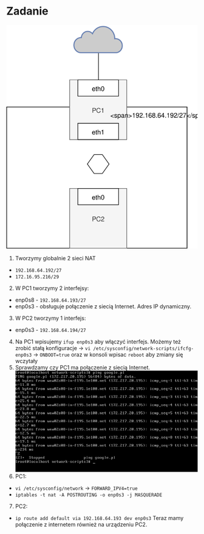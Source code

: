 # Zadanie
![model](nat-1.svg) 

1. Tworzymy globalnie 2 sieci NAT
  * ``192.168.64.192/27``
  * ``172.16.95.216/29``
2. W PC1 tworzymy 2 interfejsy:
  * enp0s8 - ``192.168.64.193/27``
  * enp0s3 - obsługuje połączenie z siecią Internet. Adres IP dynamiczny.
3. W PC2 tworzymy 1 interfejs:
  * enp0s3 - ``192.168.64.194/27``
4. Na PC1 wpisujemy ``ifup enp0s3`` aby włączyć interfejs. Możemy też zrobić stałą konfiguracje -> ``vi /etc/sysconfig/network-scripts/ifcfg-enp0s3`` -> ``ONBOOT=true``
oraz w konsoli wpisac ``reboot`` aby zmiany się wczytały
5. Sprawdzamy czy PC1 ma połączenie z siecią Internet.
![screen](check.png) 
6. PC1: 
 * ``vi /etc/sysconfig/network`` -> ``FORWARD_IPV4=true``
 * ``iptables -t nat -A POSTROUTING -o enp0s3 -j MASQUERADE``
7. PC2:
 * ``ip route add default via 192.168.64.193 dev enp0s3`` 
Teraz mamy połączenie z internetem również na urządzeniu PC2.
